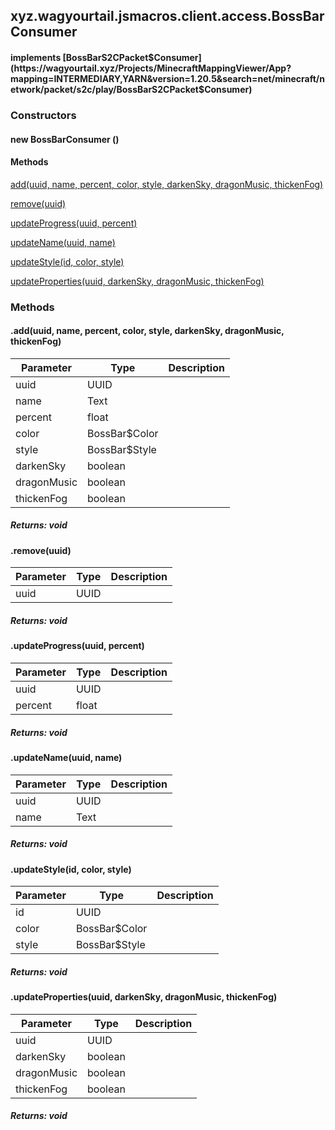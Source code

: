 

xyz.wagyourtail.jsmacros.client.access.BossBarConsumer
------------------------------------------------------

#### implements [BossBarS2CPacket$Consumer](https://wagyourtail.xyz/Projects/MinecraftMappingViewer/App?mapping=INTERMEDIARY,YARN&version=1.20.5&search=net/minecraft/network/packet/s2c/play/BossBarS2CPacket$Consumer)

### Constructors

#### new BossBarConsumer ()




#### Methods

[add(uuid, name, percent, color, style, darkenSky, dragonMusic, thickenFog)](#add-UUID-Text-float-BossBar$Color-BossBar$Style-boolean-boolean-boolean-)


[remove(uuid)](#remove-UUID-)


[updateProgress(uuid, percent)](#updateProgress-UUID-float-)


[updateName(uuid, name)](#updateName-UUID-Text-)


[updateStyle(id, color, style)](#updateStyle-UUID-BossBar$Color-BossBar$Style-)


[updateProperties(uuid, darkenSky, dragonMusic, thickenFog)](#updateProperties-UUID-boolean-boolean-boolean-)



### Methods

#### .add(uuid, name, percent, color, style, darkenSky, dragonMusic, thickenFog)

| Parameter | Type | Description |
|---|---|---|
| uuid | UUID |  |
| name | Text |  |
| percent | float |  |
| color | BossBar$Color |  |
| style | BossBar$Style |  |
| darkenSky | boolean |  |
| dragonMusic | boolean |  |
| thickenFog | boolean |  |

##### Returns: void



#### .remove(uuid)

| Parameter | Type | Description |
|---|---|---|
| uuid | UUID |  |

##### Returns: void



#### .updateProgress(uuid, percent)

| Parameter | Type | Description |
|---|---|---|
| uuid | UUID |  |
| percent | float |  |

##### Returns: void



#### .updateName(uuid, name)

| Parameter | Type | Description |
|---|---|---|
| uuid | UUID |  |
| name | Text |  |

##### Returns: void



#### .updateStyle(id, color, style)

| Parameter | Type | Description |
|---|---|---|
| id | UUID |  |
| color | BossBar$Color |  |
| style | BossBar$Style |  |

##### Returns: void



#### .updateProperties(uuid, darkenSky, dragonMusic, thickenFog)

| Parameter | Type | Description |
|---|---|---|
| uuid | UUID |  |
| darkenSky | boolean |  |
| dragonMusic | boolean |  |
| thickenFog | boolean |  |

##### Returns: void




